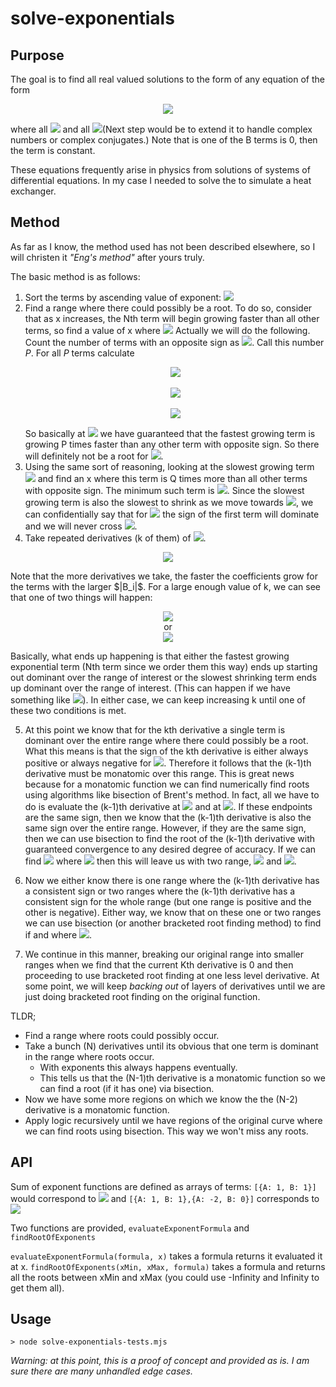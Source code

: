# solve-exponentials

## Purpose
The goal is to find all real valued solutions to the form of any equation of the form 
<p align="center"><img src="https://render.githubusercontent.com/render/math?math=f(x) = A_1 e^{B_1x} + A_2 e^{B_2x} + \ldots + A_N e^{B_Nx} = 0"></p>
where all <img src="https://render.githubusercontent.com/render/math?math=A \in \mathbb{R}"/> and all <img src="https://render.githubusercontent.com/render/math?math=B \in \mathbb{R}"/>(Next step would be to extend it to handle complex numbers or complex conjugates.) Note that is one of the B terms is 0, then the term is constant.

These equations frequently arise in physics from solutions of systems of differential equations. In my case I needed to solve the to simulate a heat exchanger.

## Method

As far as I know, the method used has not been described elsewhere, so I will christen it *"Eng's method"* after yours truly. 

The basic method is as follows:
1. Sort the terms by ascending value of exponent: <img src="https://render.githubusercontent.com/render/math?math=B_1 < B_2 < \ldots < B_N"/>
2. Find a range where there could possibly be a root. To do so, consider that as x increases, the Nth term will begin growing faster than all other terms, so find a value of x where <img src="https://render.githubusercontent.com/render/math?math=|A_N e^{B_Nx}| > |\sum_{i=1}^{N-1}A_ie^{B_ix}|"/>
    Actually we will do the following. Count the number of terms with an opposite sign as <img src="https://render.githubusercontent.com/render/math?math=A_n"/>. Call this number *P*. For all *P* terms calculate 
    <p align="center">
    <img src="https://render.githubusercontent.com/render/math?math=|A_N e^{B_Nx_i}| = P\cdot|A_i e^{B_ix_i}|"/><br/><br/>
    <img src="https://render.githubusercontent.com/render/math?math=x_i = \frac{\ln(P\cdot|A_i/A_N|)}{B_N - B_i}"/><br/><br/>
    <img src="https://render.githubusercontent.com/render/math?math=x_{max} = max(x_i)"/><br/>
    </p>
    So basically at <img src="https://render.githubusercontent.com/render/math?math=x_{max}"/> we have guaranteed that the fastest growing term is growing P times faster than any other term with opposite sign. So there will definitely not be a root for <img src="https://render.githubusercontent.com/render/math?math=x > x_{max}"/>.
3. Using the same sort of reasoning, looking at the slowest growing term <img src="https://render.githubusercontent.com/render/math?math=A_1e^{b_1x}"/> and find an x where this term is Q times more than all other terms with opposite sign. The minimum such term is <img src="https://render.githubusercontent.com/render/math?math=x_{min}"/>. Since the slowest growing term is also the slowest to shrink as we move towards <img src="https://render.githubusercontent.com/render/math?math=x = -\infty"/>, we can confidentially say that for <img src="https://render.githubusercontent.com/render/math?math=x < x_{min}"/> the sign of the first term will dominate and we will never cross <img src="https://render.githubusercontent.com/render/math?math=f(x) = 0"/>.
4. Take repeated derivatives (k of them) of <img src="https://render.githubusercontent.com/render/math?math=f(x)"/>. 
<p align="center">
   <img src="https://render.githubusercontent.com/render/math?math=\frac{d^{k}}{d x^k}f(x) = B_1^{k}A_1e^{B_1x} + B_2^{k}A_2e^{b_2x} + \ldots + B_N^{k}A_Ne^{B_Nx}"/>
</p>
   Note that the more derivatives we take, the faster the coefficients grow for the terms with the larger $|B_i|$. For a large enough value of k, we can see that one of two things will happen:
<p align="center">
   <img src="https://render.githubusercontent.com/render/math?math=|B_N^{k}A_Ne^{b_Nx_{min}}| > |\sum_{i=1}^{N-1}B_i^{k}A_ie^{b_ix_{min}}|"/><br/>or<br/> 
   <img src="https://render.githubusercontent.com/render/math?math=|B_1^{k}A_1e^{b_1x_{min}}| > |\sum_{i=2}^{N}B_i^{k}A_ie^{b_ix_{max}}|"/>
</p>
   Basically, what ends up happening is that either the fastest growing exponential term (Nth term since we order them this way) ends up starting out dominant over the range of interest or the slowest shrinking term ends up dominant over the range of interest. (This can happen if we have something like <img src="https://render.githubusercontent.com/render/math?math=-40e^{-0.73x}+5e^{-0.67x}-0.1e^{0.125x}-0.2=0"/>).
   In either case, we can keep increasing k until one of these two conditions is met.

5. At this point we know that for the kth derivative a single term is dominant over the entire range where there could possibly be a root. What this means is that the sign of the kth derivative is either always positive or always negative for <img src="https://render.githubusercontent.com/render/math?math=x_{min} < x < x_{max}"/>. Therefore it follows that the (k-1)th derivative must be monatomic over this range. This is great news because for a monatomic function we can find numerically find roots using algorithms like bisection of Brent's method. In fact, all we have to do is evaluate the (k-1)th derivative at <img src="https://render.githubusercontent.com/render/math?math=x=x_{min}"/> and at <img src="https://render.githubusercontent.com/render/math?math=x=x_{max}"/>. If these endpoints are the same sign, then we know that the (k-1)th derivative is also the same sign over the entire range. However, if they are the same sign, then we can use bisection to find the root of the (k-1)th derivative with guaranteed convergence to any desired degree of accuracy. If we can find <img src="https://render.githubusercontent.com/render/math?math=x_{d-root}"/> where <img src="https://render.githubusercontent.com/render/math?math=\frac{d^{k-1}}{d x^{k-1}}f(x_{d-root}) = 0"/> then this will leave us with two range, <img src="https://render.githubusercontent.com/render/math?math=x_{min} < x < x_{k-1}"/> and <img src="https://render.githubusercontent.com/render/math?math=x_{k-1} < x < x_{max}"/>. 

6. Now we either know there is one range where the (k-1)th derivative has a consistent sign or two ranges where the (k-1)th derivative has a consistent sign for the whole range (but one range is positive and the other is negative). Either way, we know that on these one or two ranges we can use bisection (or another bracketed root finding method) to find if and where <img src="https://render.githubusercontent.com/render/math?math=\frac{d^{k-2}}{d x^{k-2}}f(x) = 0"/>.

7. We continue in this manner, breaking our original range into smaller ranges when we find that the current Kth derivative is 0 and then proceeding to use bracketed root finding at one less level derivative. At some point, we will keep *backing out* of layers of derivatives until we are just doing bracketed root finding on the original function.

TLDR;

* Find a range where roots could possibly occur. 
* Take a bunch (N) derivatives until its obvious that one term is dominant in the range where roots occur. 
  * With exponents this always happens eventually. 
  * This tells us that the (N-1)th derivative is a monatomic function so we can find a root (if it has one) via bisection. 
* Now we have some more regions on which we know the the (N-2) derivative is a monatomic function. 
* Apply logic recursively until we have regions of the original curve where we can find roots using bisection. This way we won't miss any roots.

## API

Sum of exponent functions are defined as arrays of terms:
````[{A: 1, B: 1}]```` would correspond to <img src="https://render.githubusercontent.com/render/math?math=1\cdot e^{1\cdot x}"/> and ````[{A: 1, B: 1},{A: -2, B: 0}]```` corresponds to <img src="https://render.githubusercontent.com/render/math?math=1\cdot e^{1\cdot x} - 2"/>

Two functions are provided, ````evaluateExponentFormula```` and ````findRootOfExponents````

````evaluateExponentFormula(formula, x)```` takes a formula returns it evaluated it at x.
````findRootOfExponents(xMin, xMax, formula)```` takes a formula and returns all the roots between xMin and xMax (you could use -Infinity and Infinity to get them all).

## Usage

````> node solve-exponentials-tests.mjs````

*Warning: at this point, this is a proof of concept and provided as is. I am sure there are many unhandled edge cases.*